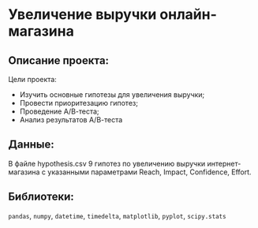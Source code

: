 # Увеличение выручки онлайн-магазина

## Описание проекта:

Цели проекта:

- Изучить основные гипотезы для увеличения выручки;
- Провести приоритезацию гипотез;
- Проведение А/В-теста;
- Анализ результатов А/В-теста

## Данные: 

В файле hypothesis.csv 9 гипотез по увеличению выручки интернет-магазина с указанными параметрами Reach, Impact, Confidence, Effort.

## Библиотеки:

`pandas`, `numpy`, `datetime`, `timedelta`, `matplotlib`, `pyplot`, `scipy.stats`
